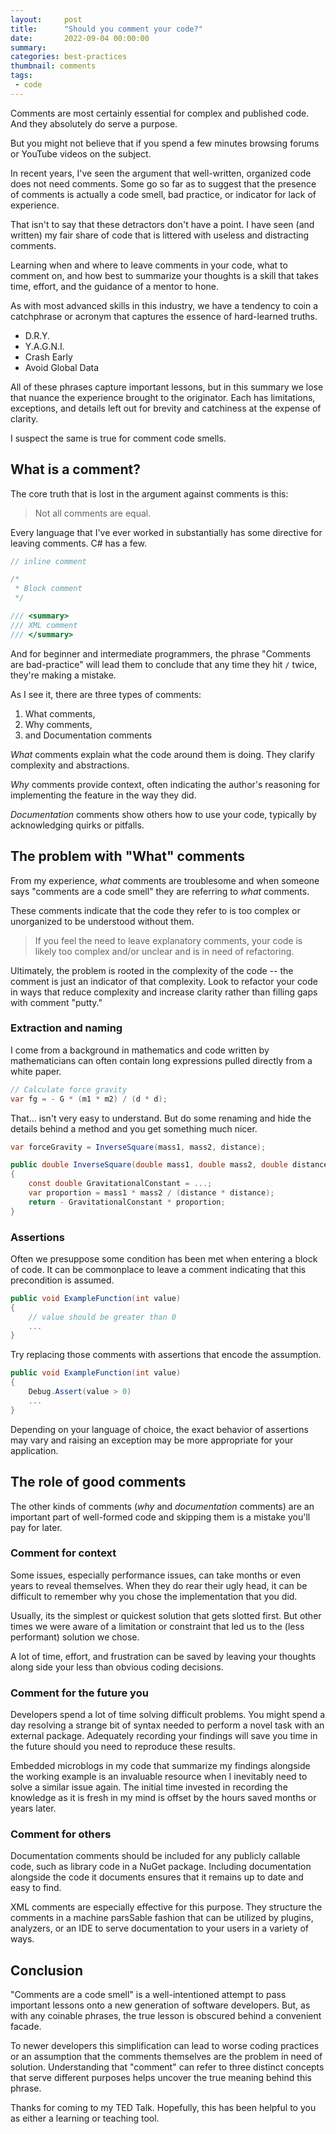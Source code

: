 ```yaml
---
layout:     post
title:      "Should you comment your code?"
date:       2022-09-04 00:00:00
summary:    
categories: best-practices
thumbnail: comments
tags:
 - code
---
```


Comments are most certainly essential for complex and published code.
And they absolutely do serve a purpose.

But you might not believe that if you spend a few minutes browsing forums
or YouTube videos on the subject.

In recent years, I've seen the argument that well-written, organized code
does not need comments. Some go so far as to suggest that the presence of comments
is actually a code smell, bad practice, or indicator for lack of experience.

That isn't to say that these detractors don't have a point.
I have seen (and written) my fair share of code that is littered with useless 
and distracting comments.

Learning when and where to leave comments in your code, what to comment on,
and how best to summarize your thoughts is a skill that takes time, effort,
and the guidance of a mentor to hone.

As with most advanced skills in this industry, we have a tendency to coin a catchphrase or acronym that captures the essence of hard-learned truths.

- D.R.Y.
- Y.A.G.N.I.
- Crash Early
- Avoid Global Data

All of these phrases capture important lessons, but in this summary we lose that nuance the experience brought to the originator. 
Each has limitations, exceptions, and details left out for brevity and catchiness at the expense of clarity.

I suspect the same is true for comment code smells.

## What is a comment?

The core truth that is lost in the argument against comments is this:

> Not all comments are equal.

Every language that I've ever worked in substantially has some directive for leaving comments. C# has a few.

```csharp
// inline comment

/*
 * Block comment
 */

/// <summary>
/// XML comment
/// </summary>
```

And for beginner and intermediate programmers, the phrase "Comments are bad-practice" will lead them to conclude that
any time they hit `/` twice, they're making a mistake.

As I see it, there are three types of comments:

1. What comments,
2. Why comments,
3. and Documentation comments

*What* comments explain what the code around them is doing. They clarify complexity and abstractions.

*Why* comments provide context, often indicating the author's reasoning for implementing the feature in the way they did.

*Documentation* comments show others how to use your code, typically by acknowledging quirks or pitfalls.

## The problem with "What" comments

From my experience, *what* comments are troublesome and when someone says "comments are a code smell" they are referring to *what* comments.

These comments indicate that the code they refer to is too complex or unorganized to be understood without them.

> If you feel the need to leave explanatory comments, your code is likely too complex and/or unclear and is in need of refactoring.

Ultimately, the problem is rooted in the complexity of the code -- the comment is just an indicator of that complexity.
Look to refactor your code in ways that reduce complexity and increase clarity rather than filling gaps with comment "putty."

### Extraction and naming

I come from a background in mathematics and code written by mathematicians can often contain long expressions pulled directly from a white paper.

```csharp
// Calculate force gravity
var fg = - G * (m1 * m2) / (d * d);
```

That... isn't very easy to understand. 
But do some renaming and hide the details behind a method and you get something much nicer.

```csharp
var forceGravity = InverseSquare(mass1, mass2, distance);

public double InverseSquare(double mass1, double mass2, double distance)
{
    const double GravitationalConstant = ...;
    var proportion = mass1 * mass2 / (distance * distance);
    return - GravitationalConstant * proportion;
}
```

### Assertions

Often we presuppose some condition has been met when entering a block of code. It can be commonplace to leave a comment indicating that this precondition is assumed.

```csharp
public void ExampleFunction(int value)
{
    // value should be greater than 0
    ...
}
```

Try replacing those comments with assertions that encode the assumption.

``` csharp
public void ExampleFunction(int value)
{
    Debug.Assert(value > 0)
    ...
}
```

Depending on your language of choice, the exact behavior of assertions may vary and raising an exception may be more appropriate for your application.

## The role of good comments

The other kinds of comments (*why* and *documentation* comments) are an important part of well-formed code and skipping them is a mistake you'll pay for later.

### Comment for context

Some issues, especially performance issues, can take months or even years to reveal themselves. 
When they do rear their ugly head, it can be difficult to remember why you chose the implementation that you did.

Usually, its the simplest or quickest solution that gets slotted first. But other times we were aware of a limitation or constraint that led us to the (less performant) solution we chose.

A lot of time, effort, and frustration can be saved by leaving your thoughts along side your less than obvious coding decisions.

### Comment for the future you

Developers spend a lot of time solving difficult problems.
You might spend a day resolving a strange bit of syntax needed to perform a novel task with an external package.
Adequately recording your findings will save you time in the future should you need to reproduce these results.

Embedded microblogs in my code that summarize my findings alongside the working example is an invaluable resource when I inevitably need to solve a similar issue again.
The initial time invested in recording the knowledge as it is fresh in my mind is offset by the hours saved months or years later.

### Comment for others

Documentation comments should be included for any publicly callable code, such as library code in a NuGet package. 
Including documentation alongside the code it documents ensures that it remains up to date and easy to find.

XML comments are especially effective for this purpose.
They structure the comments in a machine parsSable fashion that can be utilized by plugins, analyzers, or an IDE to serve documentation to your users in a variety of ways.

## Conclusion

"Comments are a code smell" is a well-intentioned attempt to pass important lessons onto a new generation of software developers. But, as with any coinable phrases, the true lesson is obscured behind a convenient facade.

To newer developers this simplification can lead to worse coding practices or an assumption that the comments themselves are the problem in need of solution.
Understanding that "comment" can refer to three distinct concepts that serve different purposes helps uncover the true meaning behind this phrase.

Thanks for coming to my TED Talk.
Hopefully, this has been helpful to you as either a learning or teaching tool.
